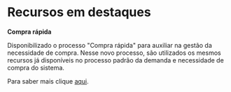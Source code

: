 # Recursos em destaques

**Compra rápida**  

Disponibilizado o processo "Compra rápida" para auxiliar na gestão da necessidade de compra. Nesse novo processo, são utilizados os mesmos recursos já disponíveis no processo padrão da demanda e necessidade de compra do sistema.

Para saber mais clique [aqui](~/2.0/versao_2.8/2.8.0-303.md).